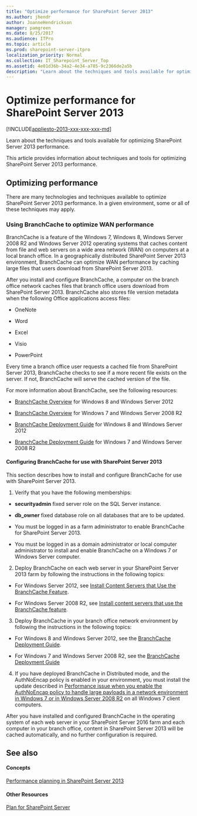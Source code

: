 ```yaml
---
title: "Optimize performance for SharePoint Server 2013"
ms.author: jhendr
author: JoanneHendrickson
manager: pamgreen
ms.date: 8/25/2017
ms.audience: ITPro
ms.topic: article
ms.prod: sharepoint-server-itpro
localization_priority: Normal
ms.collection: IT_Sharepoint_Server_Top
ms.assetid: 4e01d36b-34a2-4e34-a785-9c2366de2a5b
description: "Learn about the techniques and tools available for optimizing SharePoint Server 2013 performance."
---
```


# Optimize performance for SharePoint Server 2013

[!INCLUDE[appliesto-2013-xxx-xxx-xxx-md](../includes/appliesto-2013-xxx-xxx-xxx-md.md)]

Learn about the techniques and tools available for optimizing SharePoint Server 2013 performance.
  
This article provides information about techniques and tools for optimizing SharePoint Server 2013 performance.
  
## Optimizing performance

There are many technologies and techniques available to optimize SharePoint Server 2013 performance. In a given environment, some or all of these techniques may apply. 
  
### Using BranchCache to optimize WAN performance

BranchCache is a feature of the Windows 7, Windows 8, Windows Server 2008 R2 and Windows Server 2012 operating systems that caches content from file and web servers on a wide area network (WAN) on computers at a local branch office. In a geographically distributed SharePoint Server 2013 environment, BranchCache can optimize WAN performance by caching large files that users download from SharePoint Server 2013. 
  
After you install and configure BranchCache, a computer on the branch office network caches files that branch office users download from SharePoint Server 2013. BranchCache also stores file version metadata when the following Office applications access files:
  
- OneNote
    
- Word 
    
- Excel 
    
- Visio 
    
- PowerPoint 
    
Every time a branch office user requests a cached file from SharePoint Server 2013, BranchCache checks to see if a more recent file exists on the server. If not, BranchCache will serve the cached version of the file.
  
For more information about BranchCache, see the following resources: 
  
    
- [BranchCache Overview](/previous-versions/windows/it-pro/windows-server-2012-R2-and-2012/hh831696(v=ws.11)) for Windows 8 and Windows Server 2012 
    
- [BranchCache Overview](/previous-versions/windows/it-pro/windows-server-2008-R2-and-2008/dd996634(v=ws.10)) for Windows 7 and Windows Server 2008 R2 
    
- [BranchCache Deployment Guide](/previous-versions/windows/it-pro/windows-server-2012-R2-and-2012/jj572990(v=ws.11)) for Windows 8 and Windows Server 2012 
    
- [BranchCache Deployment Guide](/previous-versions/windows/it-pro/windows-server-2008-R2-and-2008/ee649232(v=ws.10)) for Windows 7 and Windows Server 2008 R2 
    
#### Configuring BranchCache for use with SharePoint Server 2013

This section describes how to install and configure BranchCache for use with SharePoint Server 2013. 
  
1. Verify that you have the following memberships:
    
  - **securityadmin** fixed server role on the SQL Server instance. 
    
  - **db_owner** fixed database role on all databases that are to be updated. 
    
  - You must be logged in as a farm administrator to enable BranchCache for SharePoint Server 2013.
    
  - You must be logged in as a domain administrator or local computer administrator to install and enable BranchCache on a Windows 7 or Windows Server computer.
    
2. Deploy BranchCache on each web server in your SharePoint Server 2013 farm by following the instructions in the following topics:
    
  - For Windows Server 2012, see [Install Content Servers that Use the BranchCache Feature](/previous-versions/windows/it-pro/windows-server-2012-R2-and-2012/jj572976(v=ws.11)).
    
  - For Windows Server 2008 R2, see [Install content servers that use the BranchCache feature](/previous-versions/windows/it-pro/windows-server-2008-R2-and-2008/ee649269(v=ws.10)).
    
3. Deploy BranchCache in your branch office network environment by following the instructions in the following topics:
    
  - For Windows 8 and Windows Server 2012, see the [BranchCache Deployment Guide](/previous-versions/windows/it-pro/windows-server-2012-R2-and-2012/jj572990(v=ws.11)).
    
  - For Windows 7 and Windows Server 2008 R2, see the [BranchCache Deployment Guide](/previous-versions/windows/it-pro/windows-server-2008-R2-and-2008/ee649232(v=ws.10))
    
4. If you have deployed BranchCache in Distributed mode, and the AuthNoEncap policy is enabled in your environment, you must install the update described in [Performance issue when you enable the AuthNoEncap policy to handle large payloads in a network environment in Windows 7 or in Windows Server 2008 R2](https://go.microsoft.com/fwlink/p/?LinkId=263618) on all Windows 7 client computers. 
    
After you have installed and configured BranchCache in the operating system of each web server in your SharePoint Server 2016 farm and each computer in your branch office, content in SharePoint Server 2013 will be cached automatically, and no further configuration is required.
  
## See also

#### Concepts

[Performance planning in SharePoint Server 2013](performance-planning-in-sharepoint-server-2013.md)
#### Other Resources

[Plan for SharePoint Server](/previous-versions/office/sharepoint-server-2010/cc261834(v=office.14))


